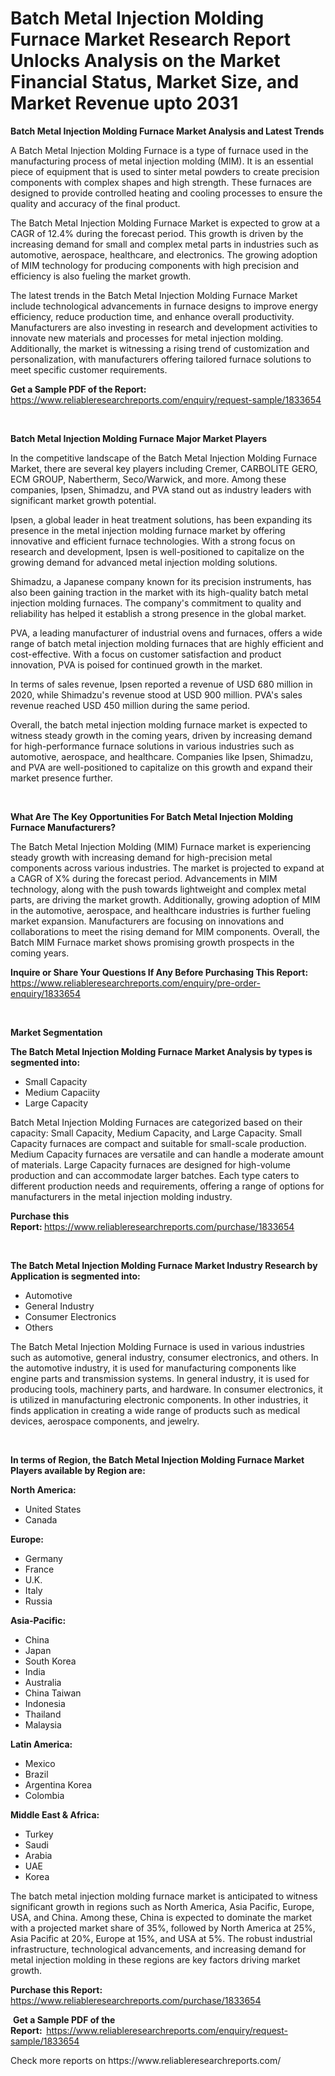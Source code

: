 <p><h1>Batch Metal Injection Molding Furnace Market Research Report Unlocks Analysis on the Market Financial Status, Market Size, and Market Revenue upto 2031</h1></p><p><strong>Batch Metal Injection Molding Furnace Market Analysis and Latest Trends</strong></p>
<p><p>A Batch Metal Injection Molding Furnace is a type of furnace used in the manufacturing process of metal injection molding (MIM). It is an essential piece of equipment that is used to sinter metal powders to create precision components with complex shapes and high strength. These furnaces are designed to provide controlled heating and cooling processes to ensure the quality and accuracy of the final product.</p><p>The Batch Metal Injection Molding Furnace Market is expected to grow at a CAGR of 12.4% during the forecast period. This growth is driven by the increasing demand for small and complex metal parts in industries such as automotive, aerospace, healthcare, and electronics. The growing adoption of MIM technology for producing components with high precision and efficiency is also fueling the market growth.</p><p>The latest trends in the Batch Metal Injection Molding Furnace Market include technological advancements in furnace designs to improve energy efficiency, reduce production time, and enhance overall productivity. Manufacturers are also investing in research and development activities to innovate new materials and processes for metal injection molding. Additionally, the market is witnessing a rising trend of customization and personalization, with manufacturers offering tailored furnace solutions to meet specific customer requirements.</p></p>
<p><strong>Get a Sample PDF of the Report:&nbsp;</strong> <a href="https://www.reliableresearchreports.com/enquiry/request-sample/1833654">https://www.reliableresearchreports.com/enquiry/request-sample/1833654</a></p>
<p>&nbsp;</p>
<p><strong>Batch Metal Injection Molding Furnace Major Market Players</strong></p>
<p><p>In the competitive landscape of the Batch Metal Injection Molding Furnace Market, there are several key players including Cremer, CARBOLITE GERO, ECM GROUP, Nabertherm, Seco/Warwick, and more. Among these companies, Ipsen, Shimadzu, and PVA stand out as industry leaders with significant market growth potential.</p><p>Ipsen, a global leader in heat treatment solutions, has been expanding its presence in the metal injection molding furnace market by offering innovative and efficient furnace technologies. With a strong focus on research and development, Ipsen is well-positioned to capitalize on the growing demand for advanced metal injection molding solutions.</p><p>Shimadzu, a Japanese company known for its precision instruments, has also been gaining traction in the market with its high-quality batch metal injection molding furnaces. The company's commitment to quality and reliability has helped it establish a strong presence in the global market.</p><p>PVA, a leading manufacturer of industrial ovens and furnaces, offers a wide range of batch metal injection molding furnaces that are highly efficient and cost-effective. With a focus on customer satisfaction and product innovation, PVA is poised for continued growth in the market.</p><p>In terms of sales revenue, Ipsen reported a revenue of USD 680 million in 2020, while Shimadzu's revenue stood at USD 900 million. PVA's sales revenue reached USD 450 million during the same period.</p><p>Overall, the batch metal injection molding furnace market is expected to witness steady growth in the coming years, driven by increasing demand for high-performance furnace solutions in various industries such as automotive, aerospace, and healthcare. Companies like Ipsen, Shimadzu, and PVA are well-positioned to capitalize on this growth and expand their market presence further.</p></p>
<p>&nbsp;</p>
<p><strong>What Are The Key Opportunities For Batch Metal Injection Molding Furnace Manufacturers?</strong></p>
<p><p>The Batch Metal Injection Molding (MIM) Furnace market is experiencing steady growth with increasing demand for high-precision metal components across various industries. The market is projected to expand at a CAGR of X% during the forecast period. Advancements in MIM technology, along with the push towards lightweight and complex metal parts, are driving the market growth. Additionally, growing adoption of MIM in the automotive, aerospace, and healthcare industries is further fueling market expansion. Manufacturers are focusing on innovations and collaborations to meet the rising demand for MIM components. Overall, the Batch MIM Furnace market shows promising growth prospects in the coming years.</p></p>
<p><strong>Inquire or Share Your Questions If Any Before Purchasing This Report:</strong> <a href="https://www.reliableresearchreports.com/enquiry/pre-order-enquiry/1833654">https://www.reliableresearchreports.com/enquiry/pre-order-enquiry/1833654</a></p>
<p>&nbsp;</p>
<p><strong>Market Segmentation</strong></p>
<p><strong>The Batch Metal Injection Molding Furnace Market Analysis by types is segmented into:</strong></p>
<p><ul><li>Small Capacity</li><li>Medium Capaciity</li><li>Large Capacity</li></ul></p>
<p><p>Batch Metal Injection Molding Furnaces are categorized based on their capacity: Small Capacity, Medium Capacity, and Large Capacity. Small Capacity furnaces are compact and suitable for small-scale production. Medium Capacity furnaces are versatile and can handle a moderate amount of materials. Large Capacity furnaces are designed for high-volume production and can accommodate larger batches. Each type caters to different production needs and requirements, offering a range of options for manufacturers in the metal injection molding industry.</p></p>
<p><strong>Purchase this Report:&nbsp;</strong><a href="https://www.reliableresearchreports.com/purchase/1833654">https://www.reliableresearchreports.com/purchase/1833654</a></p>
<p>&nbsp;</p>
<p><strong>The Batch Metal Injection Molding Furnace Market Industry Research by Application is segmented into:</strong></p>
<p><ul><li>Automotive</li><li>General Industry</li><li>Consumer Electronics</li><li>Others</li></ul></p>
<p><p>The Batch Metal Injection Molding Furnace is used in various industries such as automotive, general industry, consumer electronics, and others. In the automotive industry, it is used for manufacturing components like engine parts and transmission systems. In general industry, it is used for producing tools, machinery parts, and hardware. In consumer electronics, it is utilized in manufacturing electronic components. In other industries, it finds application in creating a wide range of products such as medical devices, aerospace components, and jewelry.</p></p>
<p>&nbsp;</p>
<p><strong>In terms of Region, the Batch Metal Injection Molding Furnace Market Players available by Region are:</strong></p>
<p>
    <p> <strong> North America: </strong>
        <ul>
            <li>United States</li>
            <li>Canada</li>
        </ul>
        </p> 
    <p> <strong> Europe: </strong>
        <ul>
            <li>Germany</li>
            <li>France</li>
            <li>U.K.</li>
            <li>Italy</li>
            <li>Russia</li>
        </ul>
        </p> 
    <p> <strong> Asia-Pacific: </strong>
        <ul>
            <li>China</li>
            <li>Japan</li>
            <li>South Korea</li>
            <li>India</li>
            <li>Australia</li>
            <li>China Taiwan</li>
            <li>Indonesia</li>
            <li>Thailand</li>
            <li>Malaysia</li>
        </ul>
        </p> 
    <p> <strong> Latin America: </strong>
        <ul>
            <li>Mexico</li>
            <li>Brazil</li>
            <li>Argentina Korea</li>
            <li>Colombia</li>
        </ul>
        </p> 
    <p> <strong> Middle East & Africa: </strong>
        <ul>
            <li>Turkey</li>
            <li>Saudi</li>
            <li>Arabia</li>
            <li>UAE</li>
            <li>Korea</li>
        </ul>
    </p>
    </p>
<p><p>The batch metal injection molding furnace market is anticipated to witness significant growth in regions such as North America, Asia Pacific, Europe, USA, and China. Among these, China is expected to dominate the market with a projected market share of 35%, followed by North America at 25%, Asia Pacific at 20%, Europe at 15%, and USA at 5%. The robust industrial infrastructure, technological advancements, and increasing demand for metal injection molding in these regions are key factors driving market growth.</p></p>
<p><strong>Purchase this Report: </strong><a href="https://www.reliableresearchreports.com/purchase/1833654">https://www.reliableresearchreports.com/purchase/1833654</a></p>
<p>&nbsp;<strong>Get a Sample PDF of the Report:&nbsp;&nbsp;</strong><a href="https://www.reliableresearchreports.com/enquiry/request-sample/1833654">https://www.reliableresearchreports.com/enquiry/request-sample/1833654</a></p>
<p><strong></strong></p>
<p>Check more reports on https://www.reliableresearchreports.com/</p>